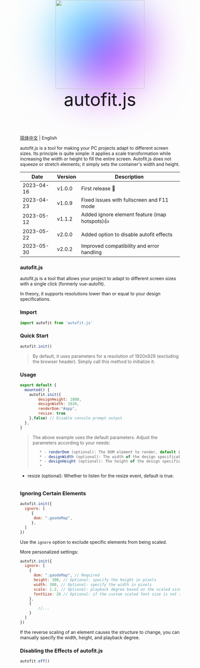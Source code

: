<div  style='background-image: linear-gradient( -45deg, #bd34fe 50%, #47caff 50% ); filter: blur(72px);border-radius: 50%;width: 280px;height: 280px;position: absolute;top:0;left:50%;    transform: translateX(-50%);'>
</div>

<img src='https://raw.githubusercontent.com/995231030/autofit.js/master/autofit.png' style='width: 280px;height: 280px;position: absolute;top:0;left:50%;transform: translateX(-50%);' />

<div style='background:linear-gradient( -45deg, #bd34fe 50%, #47caff 50% );background: -webkit-linear-gradient( 120deg, #bd34fe 30%, #41d1ff );background-clip: text;-webkit-background-clip: text;   -webkit-text-fill-color:linear-gradient( -45deg, #bd34fe 50%, #47caff 50% );font-size:56px;position: absolute;top:280px;left:50%;transform: translateX(-50%);'>autofit.js</div>

<div  style='width: 280px;height: 360px;'></div>

[简体中文](./readme.md) | English

autofit.js is a tool for making your PC projects adapt to different screen sizes. Its principle is quite simple: it applies a scale transformation while increasing the width or height to fill the entire screen. Autofit.js does not squeeze or stretch elements; it simply sets the container's width and height.

| Date       | Version | Description                                  |
| ---------- | ------- | -------------------------------------------- |
| 2023-04-16 | v1.0.0  | First release 🥳                              |
| 2023-04-23 | v1.0.9  | Fixed issues with fullscreen and F11 mode    |
| 2023-05-12 | v1.1.2  | Added ignore element feature (map hotspots)👍 |
| 2023-05-22 | v2.0.0  | Added option to disable autofit effects      |
| 2023-05-30 | v2.0.2  | Improved compatibility and error handling    |

### autofit.js

autofit.js is a tool that allows your project to adapt to different screen sizes with a single click (formerly vue-autofit).

In theory, it supports resolutions lower than or equal to your design specifications.

### Import

```js
import autofit from 'autofit.js'
```

### Quick Start

```js
autofit.init()
```

> By default, it uses parameters for a resolution of 1920x929 (excluding the browser header). Simply call this method to initialize it.

### Usage

```js
export default {  
  mounted() {
	autofit.init({
        designHeight: 1080,
        designWidth: 1920,
        renderDom:"#app",
        resize: true
    },false) // Disable console prompt output
  },
}
```

> The above example uses the default parameters. Adjust the parameters according to your needs:
>
> ```js
>    * - renderDom (optional): The DOM element to render, default is "#app" and must use the ID selector.
>    * - designWidth (optional): The width of the design specification, default is 1920.
>    * - designHeight (optional): The height of the design specification, default is 929. If the project is displayed in fullscreen, it can be set to 1080.
>    *

 - resize (optional): Whether to listen for the resize event, default is true.
> ```

### Ignoring Certain Elements

```js
autofit.init({
  ignore: [
     { 
      dom: ".gaodeMap",
     },
  ]
})
```

Use the `ignore` option to exclude specific elements from being scaled.

More personalized settings:

```js
autofit.init({
  ignore: [
    {
      dom: ".gaodeMap", // Required
      height: 300, // Optional: specify the height in pixels
      width: 300, // Optional: specify the width in pixels
      scale: 1.2, // Optional: playback degree based on the scaled size of the main element
      fontSize: 26 // Optional: if the custom scaled font size is not suitable, you can set it here
    },
    {
        //...
    }
  ]
})
```

If the reverse scaling of an element causes the structure to change, you can manually specify the width, height, and playback degree.

### Disabling the Effects of autofit.js

```js
autofit.off()
```
